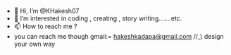 - 👋 Hi, I’m @KHakesh07
- 👀 I’m interested in coding , creating , story writing.......etc.
- 📫 How to reach me ?
- you can reach me though gmail:= hakeshkadapa@gmail.com
  //_\\ design your own way 
<!---
KHakesh07/KHakesh07 is a ✨ special ✨ repository because its `README.md` (this file) appears on your GitHub profile.
You can click the Preview link to take a look at your changes.
--->
